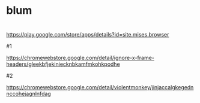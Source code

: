 # blum
#
https://play.google.com/store/apps/details?id=site.mises.browser

#1

https://chromewebstore.google.com/detail/ignore-x-frame-headers/gleekbfjekiniecknbkamfmkohkpodhe

#2

https://chromewebstore.google.com/detail/violentmonkey/jinjaccalgkegednnccohejagnlnfdag
